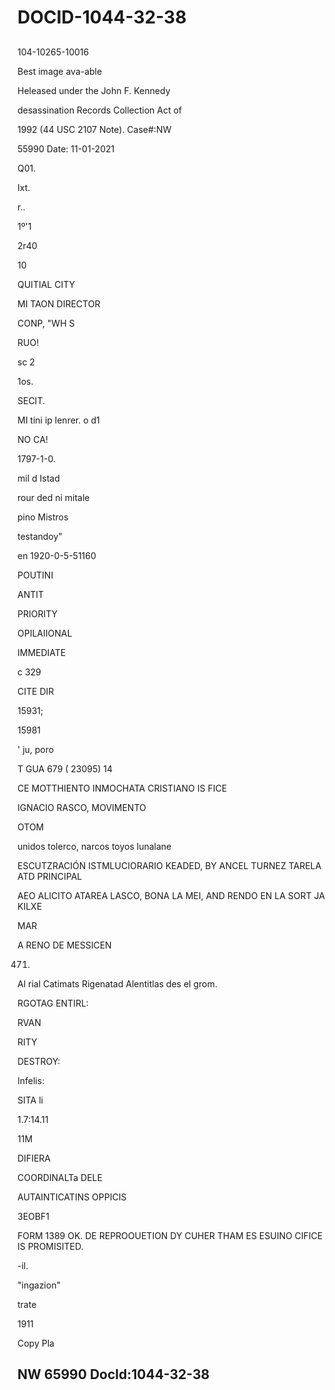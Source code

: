 # DOCID-1044-32-38

##
104-10265-10016

Best image ava-able

Heleased under the John F. Kennedy

desassination Records Collection Act of

1992 (44 USC 2107 Note). Case#:NW

55990 Date: 11-01-2021

Q01.

Ixt.

r..

1º'1

2r40

10

QUITIAL CITY

MI TAON DIRECTOR

CONP, "WH S

RUO!

sc 2

1os.

SECIT.

MI tini ip lenrer. o d1

NO CA!

1797-1-0.

mil d Istad

rour ded ni mitale

pino Mistros

testandoy"

en 1920-0-5-51160

POUTINI

ANTIT

PRIORITY

OPILAIIONAL

IMMEDIATE

c 329

CITE DIR

15931;

15981

' ju, poro

T GUA 679 ( 23095) 14

CE MOTTHIENTO INMOCHATA CRISTIANO IS FICE

IGNACIO RASCO, MOVIMENTO

OTOM

unidos tolerco, narcos toyos lunalane

ESCUTZRACIÓN ISTMLUCIORARIO KEADED, BY ANCEL TURNEZ TARELA ATD PRINCIPAL

AEO ALICITO ATAREA LASCO, BONA LA MEI, AND RENDO EN LA SORT JA KILXE

MAR

A RENO DE MESSICEN

471.

Al rial Catimats Rigenatad Alentitlas des el grom.

RGOTAG ENTIRL:

RVAN

RITY

DESTROY:

Infelis:

SITA li

1.7:14.11

11M

DIFIERA

COORDINALTa DELE

AUTAINTICATINS OPPICIS

3EOBF1

FORM 1389 OK. DE REPROOUETION DY CUHER THAM ES ESUINO CIFICE IS PROMISITED.

-il.

"ingazion"

trate

1911

Copy Pla

NW 65990 Docld:1044-32-38
---

